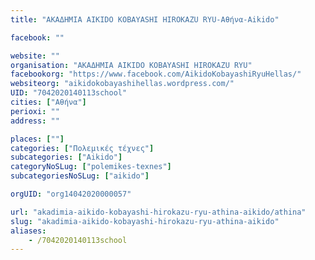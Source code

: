 ```yaml
---
title: "ΑΚΑΔΗΜΙΑ AIKIDO KOBAYASHI HIROKAZU RYU-Αθήνα-Aikido"

facebook: ""

website: ""
organisation: "ΑΚΑΔΗΜΙΑ AIKIDO KOBAYASHI HIROKAZU RYU"
facebookorg: "https://www.facebook.com/AikidoKobayashiRyuHellas/"
websiteorg: "aikidokobayashihellas.wordpress.com/"
UID: "7042020140113school"
cities: ["Αθήνα"]
perioxi: ""
address: ""

places: [""]
categories: ["Πολεμικές τέχνες"]
subcategories: ["Aikido"]
categoryNoSLug: ["polemikes-texnes"]
subcategoriesNoSLug: ["aikido"]

orgUID: "org14042020000057"

url: "akadimia-aikido-kobayashi-hirokazu-ryu-athina-aikido/athina"
slug: "akadimia-aikido-kobayashi-hirokazu-ryu-athina-aikido"
aliases:
    - /7042020140113school
---
```






